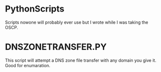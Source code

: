 # PythonScripts
Scripts nowone will probably ever use but I wrote while I was taking the OSCP.

# DNSZONETRANSFER.PY

This script will attempt a DNS zone file transfer with any domain you give it. Good for enumaration. 

